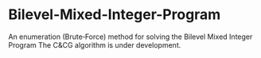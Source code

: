 # Bilevel-Mixed-Integer-Program
An enumeration (Brute‐Force) method for solving the Bilevel Mixed Integer Program
The C&CG algorithm is under development.
